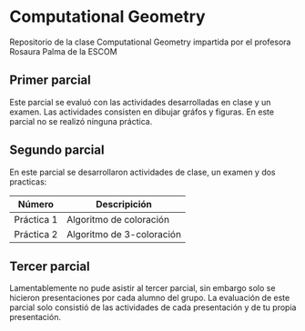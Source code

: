# Computational Geometry

Repositorio de la clase Computational Geometry impartida por el profesora Rosaura Palma de la ESCOM

## Primer parcial
Este parcial se evaluó con las actividades desarrolladas en clase y un examen. Las actividades consisten en dibujar gráfos y figuras. En este parcial no se realizó ninguna práctica.

## Segundo parcial
En este parcial se desarrollaron actividades de clase, un examen y dos practicas:

|Número|Descripición|
|---|---|
|Práctica 1|Algoritmo de coloración|
|Práctica 2|Algoritmo de 3-coloración|

## Tercer parcial
Lamentablemente no pude asistir al tercer parcial, sin embargo solo se hicieron presentaciones por cada alumno del grupo. La evaluación de este parcial solo consistió de las actividades de cada presentación y de tu propia presentación.
